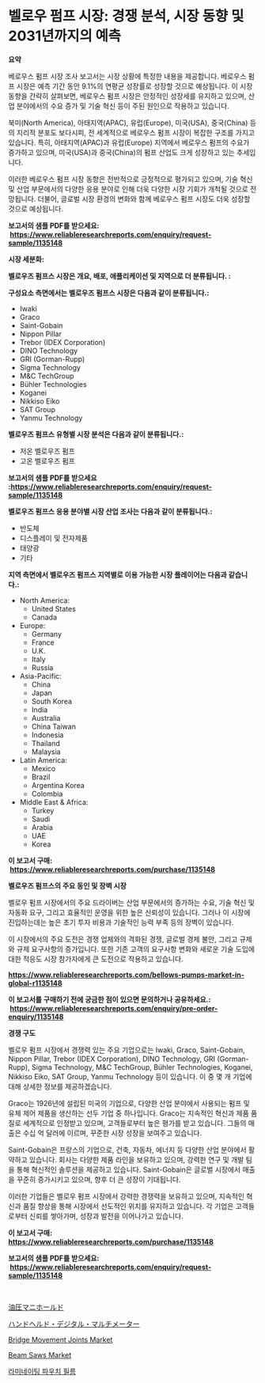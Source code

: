 <p><h1>벨로우 펌프 시장: 경쟁 분석, 시장 동향 및 2031년까지의 예측</h1></p><p><strong>요약</strong></p>
<p><p>베로우스 펌프 시장 조사 보고서는 시장 상황에 특정한 내용을 제공합니다. 베로우스 펌프 시장은 예측 기간 동안 9.1%의 연평균 성장률로 성장할 것으로 예상됩니다. 이 시장 동향을 간략히 살펴보면, 베로우스 펌프 시장은 안정적인 성장세를 유지하고 있으며, 산업 분야에서의 수요 증가 및 기술 혁신 등이 주된 원인으로 작용하고 있습니다.</p><p>북미(North America), 아태지역(APAC), 유럽(Europe), 미국(USA), 중국(China) 등의 지리적 분포도 보다시피, 전 세계적으로 베로우스 펌프 시장이 복잡한 구조를 가지고 있습니다. 특히, 아태지역(APAC)과 유럽(Europe) 지역에서 베로우스 펌프의 수요가 증가하고 있으며, 미국(USA)과 중국(China)의 펌프 산업도 크게 성장하고 있는 추세입니다.</p><p>이러한 베로우스 펌프 시장 동향은 전반적으로 긍정적으로 평가되고 있으며, 기술 혁신 및 산업 부문에서의 다양한 응용 분야로 인해 더욱 다양한 시장 기회가 개척될 것으로 전망됩니다. 더불어, 글로벌 시장 환경의 변화와 함께 베로우스 펌프 시장도 더욱 성장할 것으로 예상됩니다.</p></p>
<p><strong>보고서의 샘플 PDF를 받으세요: &nbsp;<a href="https://www.reliableresearchreports.com/enquiry/request-sample/1135148">https://www.reliableresearchreports.com/enquiry/request-sample/1135148</a></strong></p>
<p><strong>시장 세분화:</strong></p>
<p><strong> 벨로우즈 펌프스 시장은 개요, 배포, 애플리케이션 및 지역으로 더 분류됩니다. :</strong></p>
<p><strong>구성요소 측면에서는 벨로우즈 펌프스 시장은 다음과 같이 분류됩니다.:</strong></p>
<p><ul><li>Iwaki</li><li>Graco</li><li>Saint-Gobain</li><li>Nippon Pillar</li><li>Trebor (IDEX Corporation)</li><li>DINO Technology</li><li>GRI (Gorman-Rupp)</li><li>Sigma Technology</li><li>M&C TechGroup</li><li>Bühler Technologies</li><li>Koganei</li><li>Nikkiso Eiko</li><li>SAT Group</li><li>Yanmu Technology</li></ul></p>
<p><strong> 벨로우즈 펌프스 유형별 시장 분석은 다음과 같이 분류됩니다.:</strong></p>
<p><ul><li>저온 벨로우즈 펌프</li><li>고온 벨로우즈 펌프</li></ul></p>
<p><strong>보고서의 샘플 PDF를 받으세요 :<a href="https://www.reliableresearchreports.com/enquiry/request-sample/1135148">https://www.reliableresearchreports.com/enquiry/request-sample/1135148</a></strong></p>
<p><strong> 벨로우즈 펌프스 응용 분야별 시장 산업 조사는 다음과 같이 분류됩니다.:</strong></p>
<p><ul><li>반도체</li><li>디스플레이 및 전자제품</li><li>태양광</li><li>기타</li></ul></p>
<p><strong>지역 측면에서 벨로우즈 펌프스 지역별로 이용 가능한 시장 플레이어는 다음과 같습니다.:</strong></p>
<p><ul>
    <li>
        North America:
        <ul>
            <li>United States</li>
            <li>Canada</li>
        </ul>
    </li>
    <li>
        Europe:
        <ul>
            <li>Germany</li>
            <li>France</li>
            <li>U.K.</li>
            <li>Italy</li>
            <li>Russia</li>
        </ul>
    </li>
    <li>
        Asia-Pacific:
        <ul>
            <li>China</li>
            <li>Japan</li>
            <li>South Korea</li>
            <li>India</li>
            <li>Australia</li>
            <li>China Taiwan</li>
            <li>Indonesia</li>
            <li>Thailand</li>
            <li>Malaysia</li>
        </ul>
    </li>
    <li>
        Latin America:
        <ul>
            <li>Mexico</li>
            <li>Brazil</li>
            <li>Argentina Korea</li>
            <li>Colombia</li>
        </ul>
    </li>
    <li>
        Middle East & Africa:
        <ul>
            <li>Turkey</li>
            <li>Saudi</li>
            <li>Arabia</li>
            <li>UAE</li>
            <li>Korea</li>
        </ul>
    </li>
    </ul></p>
<p><strong>이 보고서 구매: &nbsp;<a href="https://www.reliableresearchreports.com/purchase/1135148">https://www.reliableresearchreports.com/purchase/1135148</a></strong></p>
<p><strong>벨로우즈 펌프스의 주요 동인 및 장벽 시장</strong></p>
<p><p>벨로우 펌프 시장에서의 주요 드라이버는 산업 부문에서의 증가하는 수요, 기술 혁신 및 자동화 요구, 그리고 효율적인 운영을 위한 높은 신뢰성이 있습니다. 그러나 이 시장에 진입하는데는 높은 초기 투자 비용과 기술적인 능력 부족 등의 장벽이 있습니다. </p><p>이 시장에서의 주요 도전은 경쟁 업체와의 격화된 경쟁, 글로벌 경제 불안, 그리고 규제와 규제 요구사항의 증가입니다. 또한 기존 고객의 요구사항 변화와 새로운 기술 도입에 대한 적응도 시장 참가자에게 큰 도전으로 작용하고 있습니다.</p></p>
<p><strong><a href="https://www.reliableresearchreports.com/bellows-pumps-market-in-global-r1135148">https://www.reliableresearchreports.com/bellows-pumps-market-in-global-r1135148</a></strong></p>
<p><strong>이 보고서를 구매하기 전에 궁금한 점이 있으면 문의하거나 공유하세요.: &nbsp;<a href="https://www.reliableresearchreports.com/enquiry/pre-order-enquiry/1135148">https://www.reliableresearchreports.com/enquiry/pre-order-enquiry/1135148</a></strong></p>
<p><strong>경쟁 구도</strong></p>
<p><p>벨로우 펌프 시장에서 경쟁력 있는 주요 기업으로는 Iwaki, Graco, Saint-Gobain, Nippon Pillar, Trebor (IDEX Corporation), DINO Technology, GRI (Gorman-Rupp), Sigma Technology, M&C TechGroup, Bühler Technologies, Koganei, Nikkiso Eiko, SAT Group, Yanmu Technology 등이 있습니다. 이 중 몇 개 기업에 대해 상세한 정보를 제공하겠습니다.</p><p>Graco는 1926년에 설립된 미국의 기업으로, 다양한 산업 분야에서 사용되는 펌프 및 유체 제어 제품을 생산하는 선두 기업 중 하나입니다. Graco는 지속적인 혁신과 제품 품질로 세계적으로 인정받고 있으며, 고객들로부터 높은 평가를 받고 있습니다. 그들의 매출은 수십 억 달러에 이르며, 꾸준한 시장 성장을 보여주고 있습니다.</p><p>Saint-Gobain은 프랑스의 기업으로, 건축, 자동차, 에너지 등 다양한 산업 분야에서 활약하고 있습니다. 회사는 다양한 제품 라인을 보유하고 있으며, 강력한 연구 및 개발 팀을 통해 혁신적인 솔루션을 제공하고 있습니다. Saint-Gobain은 글로벌 시장에서 매출을 꾸준히 증가시키고 있으며, 향후 더 큰 성장이 기대됩니다.</p><p>이러한 기업들은 벨로우 펌프 시장에서 강력한 경쟁력을 보유하고 있으며, 지속적인 혁신과 품질 향상을 통해 시장에서 선도적인 위치를 유지하고 있습니다. 각 기업은 고객들로부터 신뢰를 쌓아가며, 성장과 발전을 이어나가고 있습니다.</p></p>
<p><strong>이 보고서 구매: &nbsp; <a href="https://www.reliableresearchreports.com/purchase/1135148">https://www.reliableresearchreports.com/purchase/1135148</a></strong></p>
<p><strong>보고서의 샘플 PDF를 받으세요: &nbsp;<a href="https://www.reliableresearchreports.com/enquiry/request-sample/1135148">https://www.reliableresearchreports.com/enquiry/request-sample/1135148</a></strong><strong></strong></p>
<p>&nbsp;</p>
<p><p><a href="https://github.com/EmoryYundt1935/Market-Research-Report-List-1/blob/main/834638028934.md">油圧マニホールド</a></p><p><a href="https://github.com/mcbeesbxa270/Market-Research-Report-List-1/blob/main/422145328933.md">ハンドヘルド・デジタル・マルチメーター</a></p><p><a href="https://issuu.com/reportprime-2/docs/bridge-movement-joints-market-size-2030.pptx">Bridge Movement Joints Market</a></p><p><a href="https://github.com/mahnoor2003/Market-Research-Report-List-4/blob/main/beam-saws-market.md">Beam Saws Market</a></p><p><a href="https://github.com/vskv4779xr1/Market-Research-Report-List-1/blob/main/277651226585.md">라미네이팅 파우치 필름</a></p></p>
